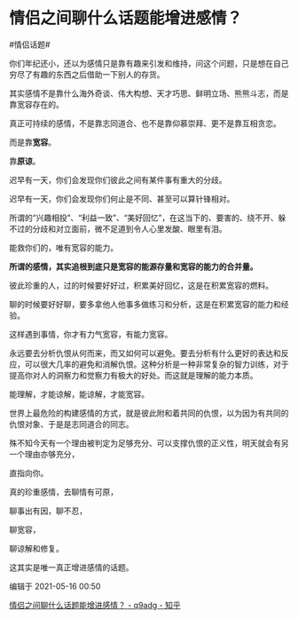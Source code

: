 # 情侣之间聊什么话题能增进感情？

#情侣话题#

你们年纪还小，还以为感情只是靠有趣来引发和维持，问这个问题，只是想在自己穷尽了有趣的东西之后借助一下别人的存货。

其实感情不是靠什么海外奇谈、伟大构想、天才巧思、鲜明立场、熊熊斗志，而是靠宽容存在的。

真正可持续的感情，不是靠志同道合、也不是靠仰慕崇拜、更不是靠互相贪恋。

而是靠**宽容**。

靠**原谅**。

迟早有一天，你们会发现你们彼此之间有某件事有重大的分歧。

迟早有一天，你们会发现你们何止是不同、甚至可以算针锋相对。

所谓的“兴趣相投”、“利益一致”、“美好回忆”，在这当下的、要害的、绕不开、躲不过的分歧和对立面前，微不足道到令人心里发酸、眼里有泪。

能救你们的，唯有宽容的能力。

**所谓的感情，其实追根到底只是宽容的能源存量和宽容的能力的合并量。**

彼此珍重的人，过的时候要好好过，积累美好回忆，这是在积累宽容的燃料。

聊的时候要好好聊，要多拿他人他事多做练习和分析，这是在积累宽容的能力和经验。

这样遇到事情，你才有力气宽容，有能力宽容。

永远要去分析仇恨从何而来，而又如何可以避免。要去分析有什么更好的表达和反应，可以很大几率的避免和消解仇恨。这种分析是一种非常复杂的智力训练，对于提高你对人的洞察力和觉察力有极大的好处。而这就是理解的能力本质。

能理解，才能谅解，能谅解，才能宽容。

世界上最危险的构建感情的方式，就是彼此附和着共同的仇恨，以为因为有共同的仇恨对象、于是是志同道合的同志。

殊不知今天有一个理由被判定为足够充分、可以支撑仇恨的正义性，明天就会有另一个理由亦够充分，

直指向你。


真的珍重感情，去聊情有可原，

聊事出有因，聊不忍，

聊宽容，

聊谅解和修复。

这其实是唯一真正增进感情的话题。

编辑于 2021-05-16 00:50

[情侣之间聊什么话题能增进感情？ - q9adg - 知乎](https://www.zhihu.com/question/292755353/answer/1632555175)